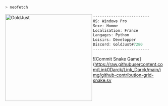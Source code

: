```zsh
> neofetch
```

<img align="left" src="[https://avatars.githubusercontent.com/u/28543376?v=4](https://cdn.discordapp.com/avatars/998317546614816879/4549cde189c4d96f3a3366414c15a357.png?size=4096)" alt="GoldJust" width="275" /> 

```csharp
-------------------------
OS: Windows Pro
Sexe: Homme
Localisation: France
Langages: Python
Loisirs: Développer
Discord: GoldJust#7280
-------------------------
```
![Commit Snake Game](https://raw.githubusercontent.com/Link0Darck/Link_Darck/main/img/github-contribution-grid-snake.sv
